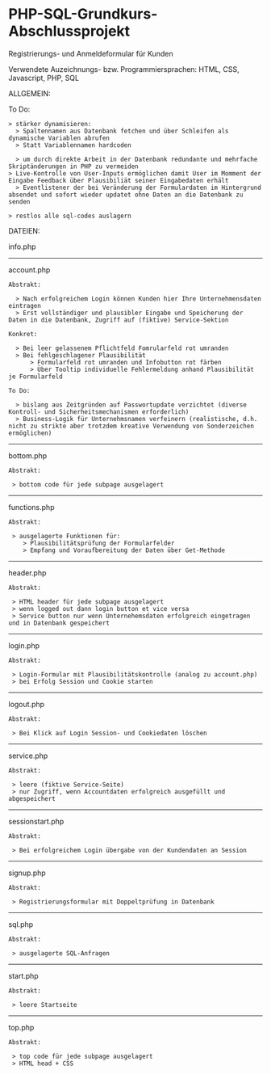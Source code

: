 # PHP-SQL-Grundkurs-Abschlussprojekt
Registrierungs- und Anmeldeformular für Kunden

Verwendete Auzeichnungs- bzw. Programmiersprachen:
HTML, CSS, Javascript, PHP, SQL


ALLGEMEIN:

  To Do:
  
    > stärker dynamisieren:
      > Spaltennamen aus Datenbank fetchen und über Schleifen als dynamische Variablen abrufen
      > Statt Variablennamen hardcoden
      
      > um durch direkte Arbeit in der Datenbank redundante und mehrfache Skriptänderungen in PHP zu vermeiden
    > Live-Kontrolle von User-Inputs ermöglichen damit User im Momment der Eingabe Feedback über Plausibiliät seiner Eingabedaten erhält
      > Eventlistener der bei Veränderung der Formulardaten im Hintergrund absendet und sofort wieder updatet ohne Daten an die Datenbank zu senden
      
    > restlos alle sql-codes auslagern


DATEIEN:

info.php


____________________________________________________________________________________________________________________
account.php

    Abstrakt:
    
      > Nach erfolgreichem Login können Kunden hier Ihre Unternehmensdaten eintragen
      > Erst vollständiger und plausibler Eingabe und Speicherung der Daten in die Datenbank, Zugriff auf (fiktive) Service-Sektion

    Konkret:
    
      > Bei leer gelassenem Pflichtfeld Fomrularfeld rot umranden
      > Bei fehlgeschlagener Plausibilität 
          > Formularfeld rot umranden und Infobutton rot färben
          > Über Tooltip individuelle Fehlermeldung anhand Plausibilität je Formularfeld

    To Do:
    
      > bislang aus Zeitgründen auf Passwortupdate verzichtet (diverse Kontroll- und Sicherheitsmechanismen erforderlich)
      > Business-Logik für Unternehmsnamen verfeinern (realistische, d.h. nicht zu strikte aber trotzdem kreative Verwendung von Sonderzeichen ermöglichen)
      
____________________________________________________________________________________________________________________ 
bottom.php

    Abstrakt:
    
     > bottom code für jede subpage ausgelagert

____________________________________________________________________________________________________________________
functions.php

    Abstrakt:
    
     > ausgelagerte Funktionen für:
        > Plausibilitätsprüfung der Formularfelder
        > Empfang und Voraufbereitung der Daten über Get-Methode
____________________________________________________________________________________________________________________
header.php

    Abstrakt:
    
     > HTML header für jede subpage ausgelagert
     > wenn logged out dann login button et vice versa
     > Service button nur wenn Unternehemsdaten erfolgreich eingetragen und in Datenbank gespeichert
____________________________________________________________________________________________________________________
login.php

    Abstrakt:
    
     > Login-Formular mit Plausibilitätskontrolle (analog zu account.php)
     > bei Erfolg Session und Cookie starten

____________________________________________________________________________________________________________________
logout.php

    Abstrakt:
    
     > Bei Klick auf Login Session- und Cookiedaten löschen

____________________________________________________________________________________________________________________
service.php

    Abstrakt:
    
     > leere (fiktive Service-Seite)
     > nur Zugriff, wenn Accountdaten erfolgreich ausgefüllt und abgespeichert

____________________________________________________________________________________________________________________
sessionstart.php

    Abstrakt:
    
     > Bei erfolgreichem Login übergabe von der Kundendaten an Session
  
____________________________________________________________________________________________________________________
signup.php

    Abstrakt:
    
     > Registrierungsformular mit Doppeltprüfung in Datenbank

____________________________________________________________________________________________________________________
sql.php

    Abstrakt:
    
     > ausgelagerte SQL-Anfragen
____________________________________________________________________________________________________________________
start.php

    Abstrakt:
    
     > leere Startseite

____________________________________________________________________________________________________________________
top.php

    Abstrakt:
    
     > top code für jede subpage ausgelagert
     > HTML head + CSS

